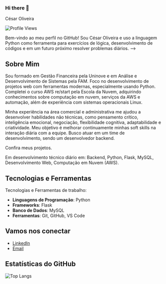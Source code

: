 ### Hi there 👋
César Oliveira

![Profile Views](https://komarev.com/ghpvc/?username=CesarOli&color=brightgreen)

Bem-vindo ao meu perfil no GitHub! Sou César Oliveira e uso a linguagem Python como ferramenta para exercícios de lógica, desenvolvimento de códigos e em um futuro próximo resolver problemas diários.
-->
## Sobre Mim
Sou formado em Gestão Financeira pela Uninove e em Análise e Desenvolvimento de Sistemas pela FAM. Foco no desenvolvimento de projetos web com ferramentas modernas, especialmente usando Python. Completei o curso AWS re/start pela Escola da Nuvem, adquirindo conhecimentos sobre computação em nuvem, serviços da AWS e automação, além de experiência com sistemas operacionais Linux.

Minha experiência na área comercial e administrativa me ajudou a desenvolver habilidades não técnicas, como pensamento crítico, inteligência emocional, negociação, flexibilidade cognitiva, adaptabilidade e criatividade. Meu objetivo é melhorar continuamente minhas soft skills na interação diária com a equipe. 
Busco atuar em um time de desenvolvimento, sendo um desenvolvedor backend.

Confira meus projetos.

Em desenvolvimento técnico diário em: Backend, Python, Flask, MySQL, Desenvolvimento Web, Computação em Nuvem (AWS).

## Tecnologias e Ferramentas

Tecnologias e Ferramentas de trabalho:

- **Linguagens de Programação**: Python
- **Frameworks**: Flask
- **Banco de Dados**: MySQL
- **Ferramentas**: Git, GitHub, VS Code

## Vamos nos conectar

- [LinkedIn](https://www.linkedin.com/in/cesaroliveira-python/)
- [Email](mailto:cesaraleoliveira@gmail.com)


## Estatísticas do GitHub

![Top Langs](https://github-readme-stats.vercel.app/api/top-langs/?username=CesarOli&layout=compact&theme=radical&langs_count=10&hide=html,css,java)
